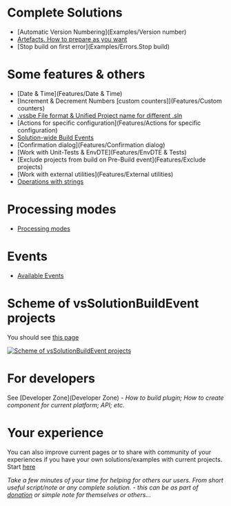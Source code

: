 # Complete Solutions

* [Automatic Version Numbering](Examples/Version number)
* [Artefacts. How to prepare as you want](Examples/Artefacts)
* [Stop build on first error](Examples/Errors.Stop build)

# Some features & others

* [Date & Time](Features/Date & Time)
* [Increment & Decrement Numbers [custom counters]](Features/Custom counters)
* [.vssbe File format & Unified Project name for different .sln](Features/.vssbe)
* [Actions for specific configuration](Features/Actions for specific configuration)
* [Solution-wide Build Events](Features/Solution-wide)
* [Confirmation dialog](Features/Confirmation dialog)
* [Work with Unit-Tests & EnvDTE](Features/EnvDTE & Tests)
* [Exclude projects from build on Pre-Build event](Features/Exclude projects)
* [Work with external utilities](Features/External utilities)
* [Operations with strings](Features/Strings)

# Processing modes

* [Processing modes](Modes)

# Events

* [Available Events](Events)

# Scheme of vsSolutionBuildEvent projects

You should see [this page](scheme)

[![Scheme of vsSolutionBuildEvent projects](https://bitbucket.org/3F/vssolutionbuildevent/wiki/Resources/scheme.png)](scheme)

# For developers

See [Developer Zone](Developer Zone) - *How to build plugin; How to create component for current platform; API; etc.*

# Your experience

You can also improve current pages or to share with community of your experiences if you have your own solutions/examples with current projects. Start [here](https://bitbucket.org/3F/vssolutionbuildevent/wiki/create/Examples/)

*Take a few minutes of your time for helping for others our users. From short useful script/note or any complete solution. - this can be as part of [donation](Donation) or simple note for themselves or others...*